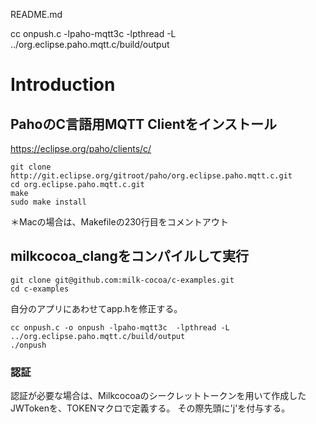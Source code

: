 README.md




cc onpush.c -lpaho-mqtt3c  -lpthread -L ../org.eclipse.paho.mqtt.c/build/output



# Introduction


## PahoのC言語用MQTT Clientをインストール

https://eclipse.org/paho/clients/c/


```
git clone http://git.eclipse.org/gitroot/paho/org.eclipse.paho.mqtt.c.git
cd org.eclipse.paho.mqtt.c.git
make
sudo make install
```

＊Macの場合は、Makefileの230行目をコメントアウト


## milkcocoa_clangをコンパイルして実行

```
git clone git@github.com:milk-cocoa/c-examples.git
cd c-examples
```

自分のアプリにあわせてapp.hを修正する。

```
cc onpush.c -o onpush -lpaho-mqtt3c  -lpthread -L ../org.eclipse.paho.mqtt.c/build/output
./onpush
```

### 認証

認証が必要な場合は、Milkcocoaのシークレットトークンを用いて作成したJWTokenを、TOKENマクロで定義する。
その際先頭に'j'を付与する。

